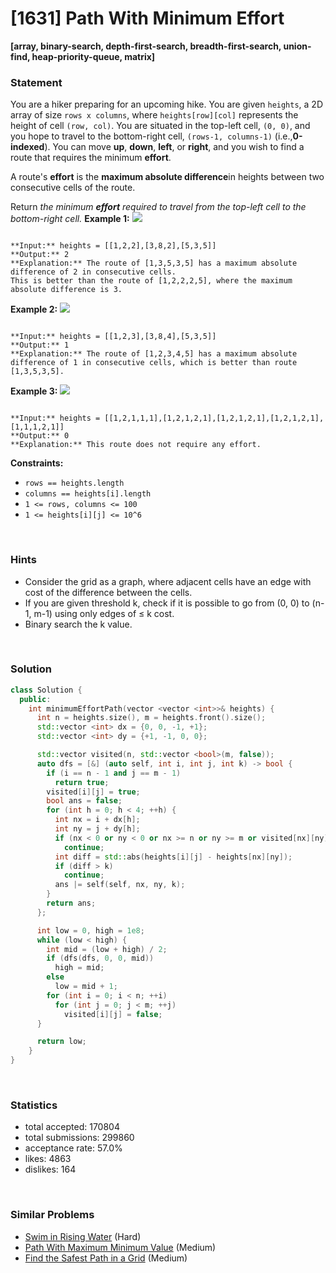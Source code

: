 # [1631] Path With Minimum Effort

**[array, binary-search, depth-first-search, breadth-first-search, union-find, heap-priority-queue, matrix]**

### Statement

You are a hiker preparing for an upcoming hike. You are given `heights`, a 2D array of size `rows x columns`, where `heights[row][col]` represents the height of cell `(row, col)`. You are situated in the top-left cell, `(0, 0)`, and you hope to travel to the bottom-right cell, `(rows-1, columns-1)` (i.e.,**0-indexed**). You can move **up**, **down**, **left**, or **right**, and you wish to find a route that requires the minimum **effort**.

A route's **effort** is the **maximum absolute difference**in heights between two consecutive cells of the route.

Return *the minimum **effort** required to travel from the top-left cell to the bottom-right cell.*
**Example 1:**
![](https://assets.leetcode.com/uploads/2020/10/04/ex1.png)

```

**Input:** heights = [[1,2,2],[3,8,2],[5,3,5]]
**Output:** 2
**Explanation:** The route of [1,3,5,3,5] has a maximum absolute difference of 2 in consecutive cells.
This is better than the route of [1,2,2,2,5], where the maximum absolute difference is 3.

```

**Example 2:**
![](https://assets.leetcode.com/uploads/2020/10/04/ex2.png)

```

**Input:** heights = [[1,2,3],[3,8,4],[5,3,5]]
**Output:** 1
**Explanation:** The route of [1,2,3,4,5] has a maximum absolute difference of 1 in consecutive cells, which is better than route [1,3,5,3,5].

```

**Example 3:**
![](https://assets.leetcode.com/uploads/2020/10/04/ex3.png)

```

**Input:** heights = [[1,2,1,1,1],[1,2,1,2,1],[1,2,1,2,1],[1,2,1,2,1],[1,1,1,2,1]]
**Output:** 0
**Explanation:** This route does not require any effort.

```

**Constraints:**
* `rows == heights.length`
* `columns == heights[i].length`
* `1 <= rows, columns <= 100`
* `1 <= heights[i][j] <= 10^6`


<br />

### Hints

- Consider the grid as a graph, where adjacent cells have an edge with cost of the difference between the cells.
- If you are given threshold k, check if it is possible to go from (0, 0) to (n-1, m-1) using only edges of ≤ k cost.
- Binary search the k value.

<br />

### Solution

```cpp
class Solution {
  public:
    int minimumEffortPath(vector <vector <int>>& heights) {
      int n = heights.size(), m = heights.front().size();
      std::vector <int> dx = {0, 0, -1, +1};
      std::vector <int> dy = {+1, -1, 0, 0};

      std::vector visited(n, std::vector <bool>(m, false));
      auto dfs = [&] (auto self, int i, int j, int k) -> bool {
        if (i == n - 1 and j == m - 1)
          return true;
        visited[i][j] = true;
        bool ans = false;
        for (int h = 0; h < 4; ++h) {
          int nx = i + dx[h];
          int ny = j + dy[h];
          if (nx < 0 or ny < 0 or nx >= n or ny >= m or visited[nx][ny])
            continue;
          int diff = std::abs(heights[i][j] - heights[nx][ny]);
          if (diff > k)
            continue;
          ans |= self(self, nx, ny, k);
        }
        return ans;
      };

      int low = 0, high = 1e8;
      while (low < high) {
        int mid = (low + high) / 2;
        if (dfs(dfs, 0, 0, mid))
          high = mid;
        else
          low = mid + 1;
        for (int i = 0; i < n; ++i)
          for (int j = 0; j < m; ++j)
            visited[i][j] = false;
      }

      return low;
    }
}
```

<br />

### Statistics

- total accepted: 170804
- total submissions: 299860
- acceptance rate: 57.0%
- likes: 4863
- dislikes: 164

<br />

### Similar Problems

- [Swim in Rising Water](https://leetcode.com/problems/swim-in-rising-water) (Hard)
- [Path With Maximum Minimum Value](https://leetcode.com/problems/path-with-maximum-minimum-value) (Medium)
- [Find the Safest Path in a Grid](https://leetcode.com/problems/find-the-safest-path-in-a-grid) (Medium)
